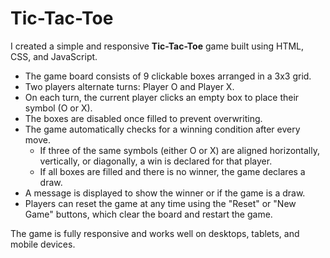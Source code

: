 # Tic-Tac-Toe

I created a simple and responsive **Tic-Tac-Toe** game built using HTML, CSS, and JavaScript.

- The game board consists of 9 clickable boxes arranged in a 3x3 grid.
- Two players alternate turns: Player O and Player X.
- On each turn, the current player clicks an empty box to place their symbol (O or X).
- The boxes are disabled once filled to prevent overwriting.
- The game automatically checks for a winning condition after every move.
    - If three of the same symbols (either O or X) are aligned horizontally, vertically, or diagonally, a win is declared for that player.
    - If all boxes are filled and there is no winner, the game declares a draw.
- A message is displayed to show the winner or if the game is a draw.
- Players can reset the game at any time using the "Reset" or "New Game" buttons, which clear the board and restart the game.

The game is fully responsive and works well on desktops, tablets, and mobile devices.
